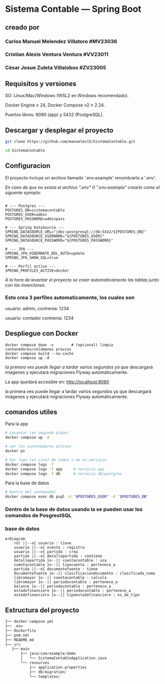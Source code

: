 # Sistema Contable — Spring Boot

## creado por

### Carlos Manuel Melendez Villatoro #MV23036

### Cristian Alexis Ventura Ventura #VV23011

### César Josue Zuleta Villalobos #ZV23005

## Requisitos y versiones

SO: Linux/Mac/Windows (WSL2 en Windows recomendado).

Docker Engine ≥ 24, Docker Compose v2 ≥ 2.24.

Puertos libres: 8080 (app) y 5432 (PostgreSQL).

## Descargar y desplegar el proyecto

``` bash
git clone https://github.com/manuelmv15/SistemaContable.git

cd SistemaContable

```

## Configuracion

El proyecto incluye un archivo llamado '.env.example' renombrarla a '.env'.

*En caso de que no exista el archivo ".env" 0 ".env.example" crearlo como el siguente ejemplo:*

 ```   .env

# --- Postgres ---
POSTGRES_DB=sistemacontable
POSTGRES_USER=admin
POSTGRES_PASSWORD=adminpass

# --- Spring DataSource ---
SPRING_DATASOURCE_URL="jdbc:postgresql://db:5432/${POSTGRES_DB}"
SPRING_DATASOURCE_USERNAME="${POSTGRES_USER}"
SPRING_DATASOURCE_PASSWORD="${POSTGRES_PASSWORD}"

# --- JPA ---
SPRING_JPA_HIBERNATE_DDL_AUTO=update
SPRING_JPA_SHOW_SQL=true

# --- Perfil activo ---
SPRING_PROFILES_ACTIVE=docker
```

*A la hora de levantar el proyecto se crear automaticamente las tablas junto con las inserciones*.

### Esto crea 3 perfiles automaticamente, los cuales son

usuario: admin, contrenia: 1234

usuario: contador contrenia: 1234

## Despliegue con Docker

```bahs
docker compose down -v        # (opcional) limpia contenedores/volúmenes previos
docker compose build --no-cache
docker compose up -d
```

*la primera ves puede llegar a tardar varios segundos ya que*  descargará imágenes y ejecutará migraciones Flyway automáticamente.

La app quedará accesible en:  [http://localhost:8080](http://localhost:8080)

la primera ves puede llegar a tardar varios segundos ya que  descargará imágenes y ejecutará migraciones Flyway automáticamente.

## comandos utiles

Para la app

```bash
# Levantar (en segundo plano)
docker compose up -d

# ver los contenedores activos
docker ps 

# Ver logs (en vivo) de todos o de un servicio
docker compose logs -f
docker compose logs -f app     # servicio app
docker compose logs -f db      # servicio db/postgres

```

Para la base de datos

```bash
# Dentro del contenedor
docker compose exec db psql -U "$POSTGRES_USER" -d "$POSTGRES_DB"
```

### **Dentro de la base de datos usando la se pueden usar los comandos de PosgrestSQL**

### base de datos

```mermaid
erDiagram
    rol ||--o{ usuario : tiene
    usuario ||--o{ evento : registra
    usuario ||--o{ partida : crea
    partida ||--o{ detallepartida : contiene
    detallepartida }o--|| cuentacontable : usa
    cuentacontable }o--|| tipocuenta : pertenece_a
    partida ||--o{ documentofuente : tiene
    documentofuente }o--|| clasificaciondocumento : clasificada_como
    libromayor }o--|| cuentacontable : calcula
    libromayor }o--|| periodocontable : pertenece_a
    balance }o--|| periodocontable : pertenece_a
    estadofinanciero }o--|| periodocontable : pertenece_a
    estadofinanciero }o--|| tipoestadofinanciero : es_de_tipo
```

## Estructura del proyecto

``` swift
├── docker-compose.yml
├── .env
├── Dockerfile
├── pom.xml
├── README.md
├── src
   ├── main
       ├── java/com/example/demo
       │   └── SistemaContableApplication.java
       └── resources
           ├── application.properties
           ├── db/migration/
           └── templates/
```
